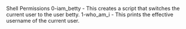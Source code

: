 Shell Permissions
0-iam_betty - This creates a script that switches the current user to the user betty.
1-who_am_i - This prints the effective username of the current user.
